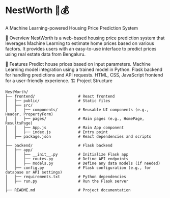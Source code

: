 

# NestWorth 🏡💰
A Machine Learning-powered Housing Price Prediction System

📌 Overview
NestWorth is a web-based housing price prediction system that leverages Machine Learning to estimate home prices based on various factors. It provides users with an easy-to-use interface to predict prices using real estate data from Bengaluru.

🚀 Features
Predict house prices based on input parameters.
Machine Learning model integration using a trained model in Python.
Flask backend for handling predictions and API requests.
HTML, CSS, JavaScript frontend for a user-friendly experience.
🏗️ Project Structure

```plaintext
NestWorth/
├── frontend/                   # React frontend
│   ├── public/                 # Static files
│   ├── src/
│   │   ├── components/         # Reusable UI components (e.g., Header, PropertyForm)
│   │   ├── pages/              # Main pages (e.g., HomePage, ResultsPage)
│   │   ├── App.js              # Main App component
│   │   ├── index.js            # Entry point
│   ├── package.json            # React dependencies and scripts
│
├── backend/                    # Flask backend
│   ├── app/
│   │   ├── __init__.py         # Initialize Flask app
│   │   ├── routes.py           # Define API endpoints
│   │   ├── models.py           # Define any data models (if needed)
│   ├── config.py               # Flask configuration (e.g., for database or API settings)
│   ├── requirements.txt        # Python dependencies
│   ├── run.py                  # Run the Flask server
│
├── README.md                   # Project documentation

